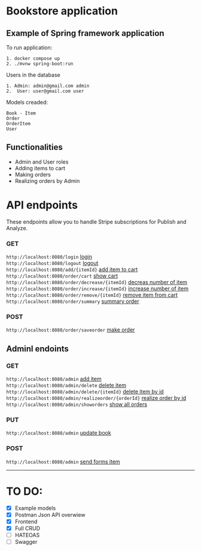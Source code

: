 # Bookstore application
## Example of Spring framework application

To run application:
```
1. docker compose up 
2. ./mvnw spring-boot:run
```

Users in the database
```
1. Admin: admin@gmail.com admin
2.  User: user@gmail.com user
```


Models creaded:
```
Book - Item
Order
OrderItem
User
```

## Functionalities
* Admin and User roles
* Adding items to cart
* Making orders
* Realizing orders by Admin

# API endpoints

These endpoints allow you to handle Stripe subscriptions for Publish and Analyze.


### GET
`http://localhost:8080/login` [login](http://localhost:8080/login) <br/>
`http://localhost:8080/logout` [logout](http://localhost:8080/logout) <br/>
`http://localhost:8080/add/{itemId}` [add item to cart](http://localhost:8080/add/{itemId}) <br/>
`http://localhost:8080/order/cart` [show cart](http://localhost:8080/order/cart) <br/>
`http://localhost:8080/order/decrease/{itemId}` [decreas number of item](http://localhost:8080/order/decrease/{itemId}) <br/>
`http://localhost:8080/order/increase/{itemId}` [increase number of item](http://localhost:8080/order/increase/{itemId}) <br/>
`http://localhost:8080/order/remove/{itemId}` [remove item from cart](http://localhost:8080/order/remove/{itemId}) <br/>
`http://localhost:8080/order/summary` [summary order](http://localhost:8080/order/summary) <br/>

### POST
`http://localhost:8080/order/saveorder` [make order](http://localhost:8080/order/saveorder) <br/>

## Adminl endoints

### GET
`http://localhost:8080/admin` [add item](http://localhost:8080/admin) <br/>
`http://localhost:8080/admin/delete` [delete item](http://localhost:8080/admin/delete) <br/>
`http://localhost:8080/admin/delete/{itemId}` [delete item by id](http://localhost:8080/admin/delete/{itemId}) <br/>
`http://localhost:8080/admin/realizeorder/{orderId}` [realize order by id](http://localhost:8080/admin/realizeorder/{orderId}) <br/>
`http://localhost:8080/admin/showorders` [show all orders](http://localhost:8080/admin/showorders) <br/>

### PUT
`http://localhost:8080/admin` [update book](http://localhost:8080/admin) <br/>






### POST
`http://localhost:8080/admin` [send forms item](http://localhost:8080/admin) <br/>
___

# TO DO:

- [x] Example models
- [x] Postman Json API overwiew
- [x] Frontend 
- [x] Full CRUD
- [ ] HATEOAS
- [ ] Swagger
